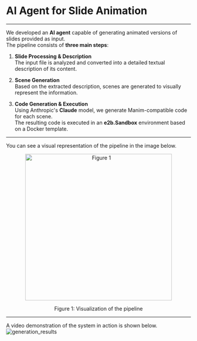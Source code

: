 # AI Agent for Slide Animation

---
We developed an **AI agent** capable of generating animated versions of slides provided as input.  
The pipeline consists of **three main steps**:

1. **Slide Processing & Description**  
   The input file is analyzed and converted into a detailed textual description of its content.

2. **Scene Generation**  
   Based on the extracted description, scenes are generated to visually represent the information.

3. **Code Generation & Execution**  
   Using Anthropic's **Claude** model, we generate Manim-compatible code for each scene.  
   The resulting code is executed in an **e2b.Sandbox** environment based on a Docker template.

---

You can see a visual representation of the pipeline in the image below.
<p align="center">
  <img src="https://github.com/user-attachments/assets/1b22dccd-5e0d-427a-8a2d-f1448cef252c" width="400" title="Figure 1">
</p>
<p align="center">Figure 1: Visualization of the pipeline</p>

---

A video demonstration of the system in action is shown below.
![generation_results](https://github.com/user-attachments/assets/9186e19f-5c1b-48e0-b123-fc05d6da756e)
